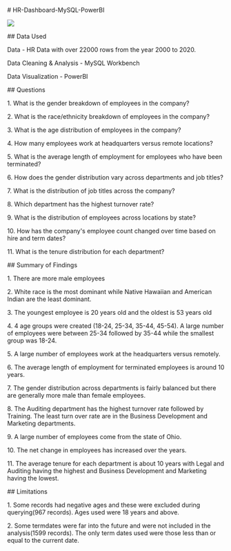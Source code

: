﻿
\# HR-Dashboard-MySQL-PowerBI

![](Aspose.Words.a39d181d-e672-428d-a1aa-f8adea018111.001.png)

\## Data Used

Data - HR Data with over 22000 rows from the year 2000 to 2020.

Data Cleaning & Analysis - MySQL Workbench

Data Visualization - PowerBI

\## Questions

1\. What is the gender breakdown of employees in the company?

2\. What is the race/ethnicity breakdown of employees in the company?

3\. What is the age distribution of employees in the company?

4\. How many employees work at headquarters versus remote locations?

5\. What is the average length of employment for employees who have been terminated?

6\. How does the gender distribution vary across departments and job titles?

7\. What is the distribution of job titles across the company?

8\. Which department has the highest turnover rate?

9\. What is the distribution of employees across locations by state?

10\. How has the company's employee count changed over time based on hire and term dates?

11\. What is the tenure distribution for each department?

\## Summary of Findings

1\. There are more male employees

2\. White race is the most dominant while Native Hawaiian and American Indian are the least dominant.

3\. The youngest employee is 20 years old and the oldest is 53 years old

4\. 4 age groups were created (18-24, 25-34, 35-44, 45-54). A large number of employees were between 25-34 followed by 35-44 while the smallest group was 18-24.

5\. A large number of employees work at the headquarters versus remotely.

6\. The average length of employment for terminated employees is around 10 years.

7\. The gender distribution across departments is fairly balanced but there are generally more male than female employees.

8\. The Auditing department has the highest turnover rate followed by Training. The least turn over rate are in the Business Development and Marketing departments.

9\. A large number of employees come from the state of Ohio.

10\. The net change in employees has increased over the years.

11\. The average tenure for each department is about 10 years with Legal and Auditing having the highest and Business Development and Marketing having the lowest.

\## Limitations

1\. Some records had negative ages and these were excluded during querying(967 records). Ages used were 18 years and above.

2\. Some termdates were far into the future and were not included in the analysis(1599 records). The only term dates used were those less than or equal to the current date.
